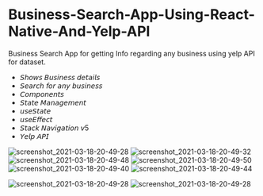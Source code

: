 # Business-Search-App-Using-React-Native-And-Yelp-API
Business Search App for getting Info regarding any business using yelp API for dataset.


- 𝘚𝘩𝘰𝘸𝘴 𝘉𝘶𝘴𝘪𝘯𝘦𝘴𝘴 𝘥𝘦𝘵𝘢𝘪𝘭𝘴
- 𝘚𝘦𝘢𝘳𝘤𝘩 𝘧𝘰𝘳 𝘢𝘯𝘺 𝘣𝘶𝘴𝘪𝘯𝘦𝘴𝘴
- 𝘊𝘰𝘮𝘱𝘰𝘯𝘦𝘯𝘵𝘴
- 𝘚𝘵𝘢𝘵𝘦 𝘔𝘢𝘯𝘢𝘨𝘦𝘮𝘦𝘯𝘵
- 𝘶𝘴𝘦𝘚𝘵𝘢𝘵𝘦
- 𝘶𝘴𝘦𝘌𝘧𝘧𝘦𝘤𝘵
- 𝘚𝘵𝘢𝘤𝘬 𝘕𝘢𝘷𝘪𝘨𝘢𝘵𝘪𝘰𝘯 𝘷5
- 𝘠𝘦𝘭𝘱 𝘈𝘗𝘐

![screenshot_2021-03-18-20-49-28](https://user-images.githubusercontent.com/51367686/111651215-08a67f80-882c-11eb-8f2d-5798ff4e90fa.png)
![screenshot_2021-03-18-20-49-32](https://user-images.githubusercontent.com/51367686/111651241-0cd29d00-882c-11eb-877e-f271b8861b96.png)
![screenshot_2021-03-18-20-49-48](https://user-images.githubusercontent.com/51367686/111651200-03e1cb80-882c-11eb-9d4d-5befbae16381.png)
![screenshot_2021-03-18-20-49-50](https://user-images.githubusercontent.com/51367686/111651204-06442580-882c-11eb-93d0-c32a90d7ea16.png)
![screenshot_2021-03-18-20-49-40](https://user-images.githubusercontent.com/51367686/111651267-12c87e00-882c-11eb-9e35-b7c3ec86f8e3.png)
![screenshot_2021-03-18-20-49-44](https://user-images.githubusercontent.com/51367686/111651296-1956f580-882c-11eb-9161-1862d4cf1b70.png)












![screenshot_2021-03-18-20-49-28](https://user-images.githubusercontent.com/51367686/111651112-f298bf00-882b-11eb-8cfa-e83f3aeeb866.png)
![screenshot_2021-03-18-20-49-28](https://user-images.githubusercontent.com/51367686/111651130-f62c4600-882b-11eb-8887-17a8157c5b10.png)
